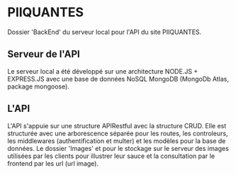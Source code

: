 # PIIQUANTES
Dossier 'BackEnd' du serveur local pour l'API du site PIIQUANTES.

## Serveur de l'API
Le serveur local a été développé sur une architecture NODE.JS + EXPRESS.JS avec une base de données NoSQL MongoDB (MongoDb Atlas, package mongoose).

## L'API
L'API s'appuie sur une structure APIRestful avec la structure CRUD.
Elle est structurée avec une arborescence séparée pour les routes, les controleurs, les middlewares (authentification et multer) et les modèles pour la base de données.
Le dossier 'Images' et pour le stockage sur le serveur des images utilisées par les clients pour illustrer leur sauce et la consultation par le frontend par les url (url image).